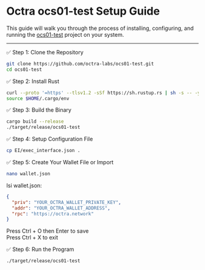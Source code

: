 # Octra ocs01-test Setup Guide

This guide will walk you through the process of installing, configuring, and running the [ocs01-test](https://github.com/octra-labs/ocs01-test.git) project on your system.

---

✅ Step 1: Clone the Repository

```bash
git clone https://github.com/octra-labs/ocs01-test.git
cd ocs01-test
```

✅ Step 2: Install Rust

```bash
curl --proto '=https' --tlsv1.2 -sSf https://sh.rustup.rs | sh -s -- -y
source $HOME/.cargo/env
```

✅ Step 3: Build the Binary

```bash
cargo build --release
./target/release/ocs01-test
```

✅ Step 4: Setup Configuration File

```bash
cp EI/exec_interface.json .
```

✅ Step 5: Create Your Wallet File or Import

```bash
nano wallet.json
```

Isi wallet.json:

```json
{
  "priv": "YOUR_OCTRA_WALLET_PRIVATE_KEY",
  "addr": "YOUR_OCTRA_WALLET_ADDRESS",
  "rpc": "https://octra.network"
}
```

Press Ctrl + O then Enter to save  
Press Ctrl + X to exit

✅ Step 6: Run the Program

```bash
./target/release/ocs01-test
```

